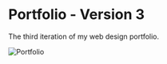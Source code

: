 # Portfolio - Version 3

The third iteration of my web design portfolio.

![Portfolio](https://github.com/toddcf/hangman-de-niro/blob/master/assets/img/additional-samples/tcf-webdesign/768x302-min.jpg "Portfolio")